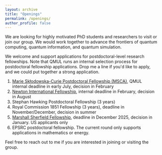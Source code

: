 ```yaml
---
layout: archive
title: "Openings"
permalink: /openings/
author_profile: false
---
```


We are looking for highly motivated PhD students and researchers to visit or join our group. We would work together to advance the frontiers of quantum computing, quantum information, and quantum simulation. 

We welcome and support applications for postdoctoral-level research fellowships. Note that QMUL runs an internal selection process for postdoctoral fellowship applications. Drop me a line if you'd like to apply, and we could put together a strong application.

1. [Marie Skłodowska-Curie Postdoctoral Fellowship (MSCA)](https://www.qmul.ac.uk/spcs/ctp/opportunities/fellowships/), QMUL internal deadline in early July, decision in February  
2. [Newton International Fellowship](https://www.qmul.ac.uk/spcs/ctp/opportunities/fellowships/), internal deadline in February, decision in August
3. Stephan Hawking Postdoctoral Fellowship (3 years)
4. Royal Commission 1851 Fellowship (3 years), deadline in November/December, decision in summer
5. [Marshall Sherfield Fellowship](https://www.marshallscholarship.org/apply/marshall-sherfield/), deadline in December 2025, decision in January. US applicants only
6. EPSRC postdoctoral fellowship. The current round only supports applications in mathematics or energy.


Feel free to reach out to me if you are interested in joining or visiting the group.
